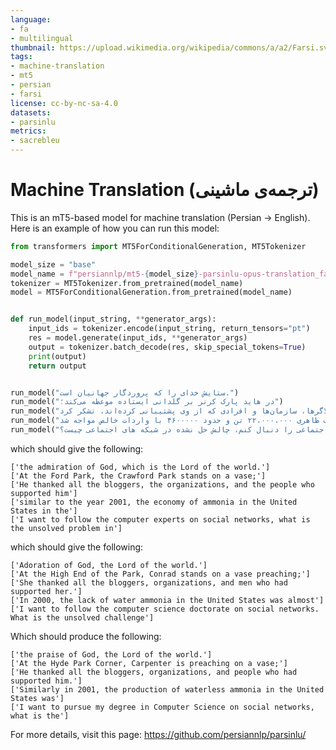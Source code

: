 ```yaml
---
language:
- fa
- multilingual
thumbnail: https://upload.wikimedia.org/wikipedia/commons/a/a2/Farsi.svg
tags:
- machine-translation
- mt5
- persian
- farsi
license: cc-by-nc-sa-4.0
datasets:
- parsinlu
metrics:
- sacrebleu
---
```


# Machine Translation (ترجمه‌ی ماشینی)

This is an mT5-based model for machine translation (Persian -> English). 
Here is an example of how you can run this model: 

```python 
from transformers import MT5ForConditionalGeneration, MT5Tokenizer

model_size = "base"
model_name = f"persiannlp/mt5-{model_size}-parsinlu-opus-translation_fa_en"
tokenizer = MT5Tokenizer.from_pretrained(model_name)
model = MT5ForConditionalGeneration.from_pretrained(model_name)


def run_model(input_string, **generator_args):
    input_ids = tokenizer.encode(input_string, return_tensors="pt")
    res = model.generate(input_ids, **generator_args)
    output = tokenizer.batch_decode(res, skip_special_tokens=True)
    print(output)
    return output


run_model("ستایش خدای را که پروردگار جهانیان است.")
run_model("در هاید پارک کرنر بر گلدانی ایستاده موعظه می‌کند؛")
run_model("وی از تمامی بلاگرها، سازمان‌ها و افرادی که از وی پشتیبانی کرده‌اند، تشکر کرد.")
run_model("مشابه سال ۲۰۰۱، تولید آمونیاک بی آب در ایالات متحده در سال ۲۰۰۰ تقریباً ۱۷،۴۰۰،۰۰۰ تن (معادل بدون آب) با مصرف ظاهری ۲۲،۰۰۰،۰۰۰ تن و حدود ۴۶۰۰۰۰۰ با واردات خالص مواجه شد. ")
run_model("می خواهم دکترای علوم کامپیوتر راجع به شبکه های اجتماعی را دنبال کنم، چالش حل نشده در شبکه های اجتماعی چیست؟")
```

which should give the following: 
```
['the admiration of God, which is the Lord of the world.']
['At the Ford Park, the Crawford Park stands on a vase;']
['He thanked all the bloggers, the organizations, and the people who supported him']
['similar to the year 2001, the economy of ammonia in the United States in the']
['I want to follow the computer experts on social networks, what is the unsolved problem in']
```

which should give the following: 
```
['Adoration of God, the Lord of the world.']
['At the High End of the Park, Conrad stands on a vase preaching;']
['She thanked all the bloggers, organizations, and men who had supported her.']
['In 2000, the lack of water ammonia in the United States was almost']
['I want to follow the computer science doctorate on social networks. What is the unsolved challenge']
```

Which should produce the following: 
```
['the praise of God, the Lord of the world.']
['At the Hyde Park Corner, Carpenter is preaching on a vase;']
['He thanked all the bloggers, organizations, and people who had supported him.']
['Similarly in 2001, the production of waterless ammonia in the United States was']
['I want to pursue my degree in Computer Science on social networks, what is the']
```


For more details, visit this page: https://github.com/persiannlp/parsinlu/ 
